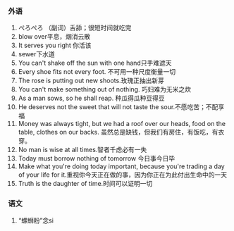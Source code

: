 ### 外语

1. ぺろぺろ （副词）舌舔；很短时间就吃完
2. blow over平息，烟消云散
3. It serves you right 你活该
4. sewer下水道
5. You can't shake off the sun with one hand只手难遮天
6. Every shoe fits not every foot. 不可用一种尺度衡量一切
7. The rose is putting out new shoots.玫瑰正抽出新芽
8. You can't make something out of nothing. 巧妇难为无米之炊
9. As a man sows, so he shall reap. 种瓜得瓜种豆得豆
10. He deserves not the sweet that will not taste the sour.不愿吃苦；不配享福
11. Money was always tight, but we had a roof over our heads, food on the table, clothes on our backs. 虽然总是缺钱，但我们有房住，有饭吃，有衣穿。
12. No man is wise at all times.智者千虑必有一失
13. Today must borrow nothing of tomorrow 今日事今日毕
14. Make what you're doing today important, because you're trading a day of your life for it.重视你今天正在做的事，因为你正在为此付出生命中的一天
15. Truth is the daughter of time.时间可以证明一切

### 语文

1. “螺蛳粉”念si
